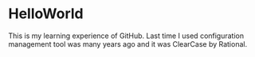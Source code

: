# HelloWorld

This is my learning experience of GitHub. Last time I used configuration management tool was many years ago and it was ClearCase by Rational.
